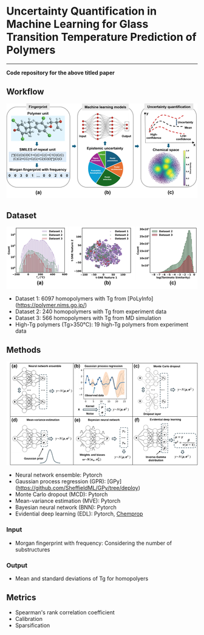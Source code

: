 # Uncertainty Quantification in Machine Learning for Glass Transition Temperature Prediction of Polymers
---
**Code repository for the above titled paper**
## Workflow
![alt text](workflow.png)
## Dataset
![alt text](datasets.png)
* Dataset 1: 6097 homopolymers with Tg from [PoLyInfo] (https://polymer.nims.go.jp/)
* Dataset 2: 240 homopolymers with Tg from experiment data
* Dataset 3: 566 homopolymers with Tg from MD simulation
* High-Tg polymers (Tg>350℃): 19 high-Tg polymers from experiment data 
## Methods
![alt text](ML_methods.png)
* Neural network ensemble: Pytorch
* Gaussian process regression (GPR): [GPy] (https://github.com/SheffieldML/GPy/tree/deploy)
* Monte Carlo dropout (MCD): Pytorch
* Mean-variance estimation (MVE): Pytorch
* Bayesian neural network (BNN): Pytorch
* Evidential deep learning (EDL): Pytorch, [Chemprop](https://github.com/aamini/chemprop)

### Input
* Morgan fingerprint with frequency: Considering the number of substructures

### Output
* Mean and standard deviations of Tg for homopolyers

## Metrics
* Spearman's rank correlation coefficient
* Calibration
* Sparsification